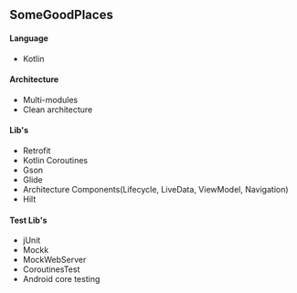 ## SomeGoodPlaces

#### Language
 - Kotlin

#### Architecture
- Multi-modules
- Clean architecture

#### Lib's
- Retrofit
- Kotlin Coroutines
- Gson
- Glide
- Architecture Components(Lifecycle, LiveData, ViewModel, Navigation)
- Hilt

#### Test Lib's
- jUnit
- Mockk
- MockWebServer
- CoroutinesTest
- Android core testing
